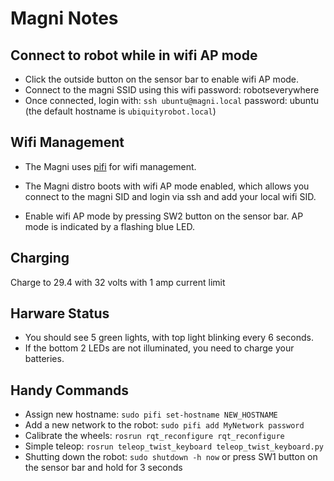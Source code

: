 # Magni Notes

## Connect to robot while in wifi AP mode 
* Click the outside button on the sensor bar to enable wifi AP mode.
* Connect to the magni SSID using this wifi password: robotseverywhere
* Once connected, login with: ``ssh ubuntu@magni.local`` password: ubuntu (the default hostname is `ubiquityrobot.local`)

## Wifi Management
* The Magni uses [pifi](https://github.com/rohbotics/pifi) for wifi management. 

* The Magni distro boots with wifi AP mode enabled, which allows you connect to 
the magni SID and login via ssh and add your local wifi SID. 

* Enable wifi AP mode by pressing SW2 button on the sensor bar. AP mode is indicated
by a flashing blue LED.


## Charging
Charge to 29.4 with 32 volts with 1 amp current limit

## Harware Status
* You should see 5 green lights, with top light blinking every 6 seconds.
* If the bottom 2 LEDs are not illuminated, you need to charge your batteries.

## Handy Commands
* Assign new hostname: ``sudo pifi set-hostname NEW_HOSTNAME``
* Add a new network to the robot: ``sudo pifi add MyNetwork password``
* Calibrate the wheels: ``rosrun rqt_reconfigure rqt_reconfigure``
* Simple teleop: ``rosrun teleop_twist_keyboard teleop_twist_keyboard.py``
* Shutting down the robot: ``sudo shutdown -h now`` or press SW1 button on the sensor bar and hold for 3 seconds






